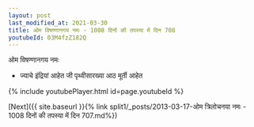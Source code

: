 ```yaml
---
layout: post
last_modified_at: 2021-03-30
title: ओम विषण्णानगय नमः - 1008 दिनों की तपस्या में दिन 708
youtubeId: 03M4fzZ182Q
---
```

 
 
 ओम विषण्णानगय नमः  
 
 -  ज्याचे इंद्रियां आहेत जी पृथ्वीसारख्या आठ मूर्ती आहेत 
 
  
 
  
 
 
 
 
 
 


{% include youtubePlayer.html id=page.youtubeId %}
 
[Next]({{ site.baseurl }}{% link  split1/_posts/2013-03-17-ओम त्रिलोचनया नमः - 1008 दिनों की तपस्या में दिन 707.md%})
 
